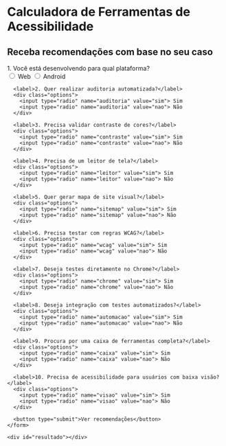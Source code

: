 <!DOCTYPE html>
<html lang="pt-br">
<head>
  <meta charset="UTF-8">
  <meta name="viewport" content="width=device-width, initial-scale=1.0">
  <title>Calculadora de Ferramentas de Acessibilidade</title>
  <style>
    :root {
      --cor-primaria: #4cae4f;
      /* --cor-fundo: #f0f4f8; */
      /* --cor-card: #ffffff; */
      --cor-texto:rgb(255, 255, 255);
      --sombra: 0 4px 12px rgba(0, 0, 0, 0.1);
    }

    options {
      margin: 0.5rem 1.5rem;
    }

    input[type="radio"]:checked {
      accent-color: green;
    }

    button {
      display: block;
      margin: 2rem auto 0;
      padding: 0.75rem 2rem;
      font-size: 1rem;
      background-color: var(--cor-primaria);
      color: white;
      border: none;
      border-radius: 8px;
      cursor: pointer;
      transition: background-color 0.3s;
    }

    button:hover {
      background-color:rgb(50, 114, 52);
    }

    #resultado {
      margin-top: 2rem;
    }
  </style>
  
</head>
<body>
  <div class="container">
    <h1>Calculadora de Ferramentas de Acessibilidade</h1>
    <h2>Receba recomendações com base no seu caso</h2>
    <form id="form">
      <label>1. Você está desenvolvendo para qual plataforma?</label>
      <div class="options">
        <input type="radio" name="plataforma" value="web"> Web
        <input type="radio" name="plataforma" value="android"> Android
      </div>

      <label>2. Quer realizar auditoria automatizada?</label>
      <div class="options">
        <input type="radio" name="auditoria" value="sim"> Sim
        <input type="radio" name="auditoria" value="nao"> Não
      </div>

      <label>3. Precisa validar contraste de cores?</label>
      <div class="options">
        <input type="radio" name="contraste" value="sim"> Sim
        <input type="radio" name="contraste" value="nao"> Não
      </div>

      <label>4. Precisa de um leitor de tela?</label>
      <div class="options">
        <input type="radio" name="leitor" value="sim"> Sim
        <input type="radio" name="leitor" value="nao"> Não
      </div>

      <label>5. Quer gerar mapa de site visual?</label>
      <div class="options">
        <input type="radio" name="sitemap" value="sim"> Sim
        <input type="radio" name="sitemap" value="nao"> Não
      </div>

      <label>6. Precisa testar com regras WCAG?</label>
      <div class="options">
        <input type="radio" name="wcag" value="sim"> Sim
        <input type="radio" name="wcag" value="nao"> Não
      </div>

      <label>7. Deseja testes diretamente no Chrome?</label>
      <div class="options">
        <input type="radio" name="chrome" value="sim"> Sim
        <input type="radio" name="chrome" value="nao"> Não
      </div>

      <label>8. Deseja integração com testes automatizados?</label>
      <div class="options">
        <input type="radio" name="automacao" value="sim"> Sim
        <input type="radio" name="automacao" value="nao"> Não
      </div>

      <label>9. Procura por uma caixa de ferramentas completa?</label>
      <div class="options">
        <input type="radio" name="caixa" value="sim"> Sim
        <input type="radio" name="caixa" value="nao"> Não
      </div>

      <label>10. Precisa de acessibilidade para usuários com baixa visão?</label>
      <div class="options">
        <input type="radio" name="visao" value="sim"> Sim
        <input type="radio" name="visao" value="nao"> Não
      </div>

      <button type="submit">Ver recomendações</button>
    </form>

    <div id="resultado"></div>
  </div>

  <script>
  document.getElementById("form").addEventListener("submit", function(e) {
    e.preventDefault();

    const respostas = {};
    document.querySelectorAll("input[type=radio]:checked").forEach(input => {
      respostas[input.name] = input.value;
    });

    const ferramentas = {
      wave: { nome: "WAVE", url: "https://wave.webaim.org/", pontos: 0 },
      axe: { nome: "AXE Core", url: "https://github.com/dequelabs/axe-core", pontos: 0 },
      lighthouse: { nome: "Lighthouse", url: "https://developer.chrome.com/docs/lighthouse", pontos: 0 },
      contrast: { nome: "WebAIM Contrast Checker", url: "https://webaim.org/resources/contrastchecker/", pontos: 0 },
      jaws: { nome: "JAWS", url: "https://www.tecassistiva.com.br/catalogo/jaws/", pontos: 0 },
      dyno: { nome: "DynoVisual Sitemap Generator", url: "https://dynomapper.com/", pontos: 0 },
      checks: { nome: "ACHECKS", url: "https://www.achecks.org/", pontos: 0 },
      android: { nome: "Accessibility Test Framework", url: "https://github.com/google/Accessibility-Test-Framework-for-Android", pontos: 0 }
    };

    if (respostas.plataforma === "web") {
      ferramentas.wave.pontos += 2;
      ferramentas.axe.pontos += 2;
      ferramentas.lighthouse.pontos += 2;
    } else if (respostas.plataforma === "android") {
      ferramentas.android.pontos += 3;
    }

    if (respostas.auditoria === "sim") {
      ferramentas.axe.pontos += 1;
      ferramentas.lighthouse.pontos += 1;
    }

    if (respostas.contraste === "sim" || respostas.visao === "sim") {
      ferramentas.contrast.pontos += 3;
    }

    if (respostas.leitor === "sim") ferramentas.jaws.pontos += 3;
    if (respostas.sitemap === "sim") ferramentas.dyno.pontos += 2;
    if (respostas.caixa === "sim") ferramentas.checks.pontos += 2;
    if (respostas.automacao === "sim") ferramentas.axe.pontos += 2;

    const ordenadas = Object.values(ferramentas).sort((a, b) => b.pontos - a.pontos);

    const maxPontos = Math.max(...Object.values(ferramentas).map(f => f.pontos));

    const icones = {
      "WAVE": "🌊",
      "AXE Core": "🪓",
      "Lighthouse": "🔦",
      "WebAIM Contrast Checker": "🎨",
      "JAWS": "🗣️",
      "DynoVisual Sitemap Generator": "🗺️",
      "ACHECKS": "🧰",
      "Accessibility Test Framework": "🤖"
    };

    let html = `<p font-weight:bold;">Ranking de Ferramentas Recomendadas:</p>`;
    html += `<div>`;

    ordenadas.forEach((f, index) => {
      const pontosNormalizados = maxPontos > 0 ? (f.pontos / maxPontos) * 5 : 0;
      const largura = (pontosNormalizados / 5) * 100;
      const pontosFormatado = pontosNormalizados.toFixed(1);

      const medalha = index === 0 ? "🥇" : index === 1 ? "🥈" : index === 2 ? "🥉" : "";
      const icone = icones[f.nome] || "";

      html += `
        <div class="barra" style="background-color:rgb(105, 105, 105); border-radius: 8px; overflow: hidden; margin-bottom: 8px;">
          <span class="barra-preenchida" style="
            display: block;
            width: 0;
            background-color: #004080;
            color: #fff;
            font-weight: bold;
            padding: 0.5px 8px;
            font-size: 0.9rem;
            white-space: nowrap;
            border-radius: 8px 0 0 8px;
            ">
            ${medalha} ${icone} ${f.nome} (${pontosFormatado} pts)
          </span>
        </div>`;
    });

    html += `</div>`;
    document.getElementById("resultado").innerHTML = html;

    // Animação da largura (com delay para parecer suave)
    const barras = document.querySelectorAll(".barra-preenchida");
    barras.forEach((barra, i) => {
      const pontosNormalizados = maxPontos > 0 ? (ordenadas[i].pontos / maxPontos) * 5 : 0;
      const largura = (pontosNormalizados / 5) * 100;
      setTimeout(() => {
        barra.style.transition = "width 1s ease-in-out";
        barra.style.width = largura + "%";
      }, 100);
    });

  });
  </script>
</body>
</html>